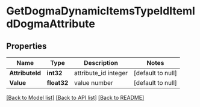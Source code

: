 # GetDogmaDynamicItemsTypeIdItemIdDogmaAttribute

## Properties
Name | Type | Description | Notes
------------ | ------------- | ------------- | -------------
**AttributeId** | **int32** | attribute_id integer | [default to null]
**Value** | **float32** | value number | [default to null]

[[Back to Model list]](../README.md#documentation-for-models) [[Back to API list]](../README.md#documentation-for-api-endpoints) [[Back to README]](../README.md)


